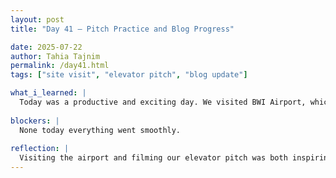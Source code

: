 ```yaml
---
layout: post
title: "Day 41 – Pitch Practice and Blog Progress"

date: 2025-07-22
author: Tahia Tajnim
permalink: /day41.html
tags: ["site visit", "elevator pitch", "blog update"]   

what_i_learned: |
  Today was a productive and exciting day. We visited BWI Airport, which gave us real-world insight into the environment our research is focused on—aviation operations. It was helpful to connect our project work with actual airport systems and think more deeply about how our AI flight delay prediction model could be applied in real scenarios. We also created our elevator pitch video, which helped me practice clearly and confidently communicating our project goals, impact, and innovation in a short amount of time. It made me more aware of how important it is to explain complex ideas in a way that’s both professional and easy to understand. In addition, I worked on refining our blog post to reflect our recent progress. Writing the blog helped me organize my thoughts and document the key milestones we've achieved so far.
  
blockers: |  
  None today everything went smoothly.
  
reflection: |
  Visiting the airport and filming our elevator pitch was both inspiring and motivating. It reminded me why this research matters and how it could make a difference in the real world. Seeing the operations at BWI Airport up close helped me better visualize the challenges airlines and passengers face, especially when it comes to delays caused by unpredictable weather and other climate-related factors. It reinforced the importance of our work in building smarter, more resilient systems through AI. Creating the elevator pitch also pushed me to think critically about how to communicate our project to a broader audience. It wasn’t just about the technical aspects—it was about sharing our passion, our goals, and the potential impact of our solution in a way that resonates with people. I realized how powerful concise storytelling can be in research communication. Writing the blog post allowed me to reflect on how far we’ve come—from the early brainstorming stages to now having a clear direction, a working model, and an integrated dashboard. These moments of reflection are valuable—they remind me of the teamwork, the problem-solving, and the growth we’ve experienced as a team. Today felt like a turning point where everything started coming together with real purpose and confidence.
---
```


